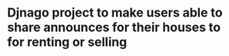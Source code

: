 
# Djnago project to make users able to share announces for their houses to for renting or selling

